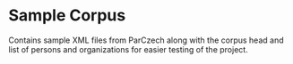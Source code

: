 # Sample Corpus
Contains sample XML files from ParCzech along with the corpus head and list of persons and organizations for
easier testing of the project.

